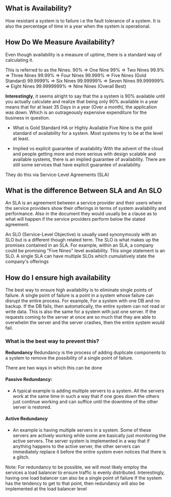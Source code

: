 ## What is Availability?
How resistant a system is to failure i.e the fault tolerance of a system. 
It is also the percentage of time in a year when the system is operational.

## How Do We Measure Availability?
Even though availability is a measure of uptime, 
there is a standard way of calculating it.

This is referred to as the Nines. 
90% => One Nine
99% => Two Nines
99.9% => Three Nines
99.99% => Four Nines
99.999% => Five Nines (Gold Standard)
99.9999% => Six Nines
99.99999% => Seven Nines
99.999999% => Eight Nines
99.9999999% => Nine Nines (Overall Best)


**Interestingly**, it seems alright to say that the a system is 
90% available until you actually calculate and realize that 
being only 90% available in a year means that for at least 
35 Days in a year (Over a month), the application was down.
Which is an outrageously expensive expenditure for the business in  question.


- What is Gold Standard HA or Highly Available
Five Nine is the gold standard of availability for a system.
Most systems try to be at the level at least.

- Implied vs explicit guarantee of availability
With the advent of the cloud and people getting more and more serious with design scalable 
and available systems, there is an implied guarantee of availability.
There are still some services that have explicit guarantee of availability.

They do this via Service-Level Agreements (SLA)


## What is the difference Between SLA and An SLO
An SLA is an agreement between a service provider and their users where the service providers 
show their offerings in terms of system availability and performance. Also in the document they would usually
be a clause as to what will happen if the service providers perform below the stated agreement.

An SLO (Service-Level Objective) is usually used synonymously with an SLO but is a different though related term.
The SLO is what makes up the promises contained in an SLA. For example, within an SLA, a company could be promising
"Five Nines" level availability. This singe statement is an SLO. A single SLA can have multiple SLOs which cumulatively
state the company's offerings

## How do I ensure high availability
The best way to ensure high availability is to eliminate single points of failure.
A single point of failure is a point in a system whose failure can disrupt
the entire process. For example, For a system with one DB and no backup.
If the DB fails, then automatically, the entire system can not read or write data. 
This is also the same for a system with just one server.
If the requests coming to the server at once are so much that they are able to overwhelm the server
and the server crashes, then the entire system would fail.

### What is the best way to prevent this?
**Redundancy**
Redundancy is the process of adding duplicate components to a system to remove the possibility of a single point of failure.

There are two ways in which this can be done
#### Passive Redundancy: 
- A typical example is adding multiple servers to a system. All the servers work at the same time in such a way that if one goes down the others
just continue working and can suffice until the downtime of the other server is restored.

#### Active Redundancy
- An example is having multiple servers in a system. Some of these servers are actively working 
while some are basically just monitoring the active servers.
The server system is implemented in a way that if anything happens to the active server, the other servers can
immediately replace it before the entire system even notices that there is a glitch.


Note: For redundancy to be possible, we will most likely
employ the services a load balancer to ensure traffic is evenly distributed.
Interestingly, having one load balancer can also be a single point of failure
If the system has the tendency to get to that point, then redundancy will also be implemented at the load balancer level

